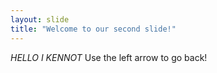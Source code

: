 ```yaml
---
layout: slide
title: "Welcome to our second slide!"
---
```

*HELLO I KENNOT*
Use the left arrow to go back!
